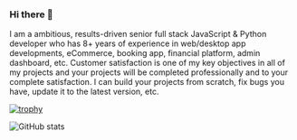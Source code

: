 ### Hi there 👋
I am a ambitious, results-driven senior full stack JavaScript & Python developer who has 8+ years of experience in
web/desktop app developments, eCommerce, booking app, financial platform, admin dashboard, etc. Customer satisfaction
is one of my key objectives in all of my projects and your projects will be completed professionally and to your complete
satisfaction. I can build your projects from scratch, fix bugs you have, update it to the latest version, etc.

<!--
- 🔭 I’m currently working on ...
- 🌱 I’m currently learning ...
- 👯 I’m looking to collaborate on ...
- 🤔 I’m looking for help with ...
- 💬 Ask me about ...
- 📫 How to reach me: ...
- 😄 Pronouns: ...
- ⚡ Fun fact: ...
-->

[![trophy](https://github-profile-trophy.vercel.app/?username=jswebguru)](https://github.com/ryo-ma/github-profile-trophy)

![GitHub stats](https://github-readme-stats.vercel.app/api?username=jswebguru&show_icons=true&count_private=true)  
